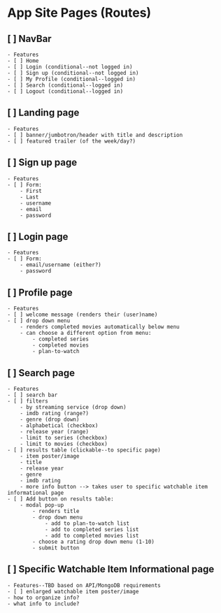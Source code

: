 # App Site Pages (Routes)

## [ ] NavBar

    - Features
    - [ ] Home
    - [ ] Login (conditional--not logged in)
    - [ ] Sign up (conditional--not logged in)
    - [ ] My Profile (conditional--logged in)
    - [ ] Search (conditional--logged in)
    - [ ] Logout (conditional--logged in)

## [ ] Landing page

    - Features
    - [ ] banner/jumbotron/header with title and description
    - [ ] featured trailer (of the week/day?)

## [ ] Sign up page

    - Features
    - [ ] Form:
        - First
        - Last
        - username
        - email
        - password

## [ ] Login page

    - Features
    - [ ] Form:
        - email/username (either?)
        - password

## [ ] Profile page

    - Features
    - [ ] welcome message (renders their (user)name)
    - [ ] drop down menu
        - renders completed movies automatically below menu
        - can choose a different option from menu:
            - completed series
            - completed movies
            - plan-to-watch

## [ ] Search page

    - Features
    - [ ] search bar
    - [ ] filters
        - by streaming service (drop down)
        - imdb rating (range?)
        - genre (drop down)
        - alphabetical (checkbox)
        - release year (range)
        - limit to series (checkbox)
        - limit to movies (checkbox)
    - [ ] results table (clickable--to specific page)
        - item poster/image
        - title
        - release year
        - genre
        - imdb rating
        - more info button --> takes user to specific watchable item informational page
    - [ ] Add button on results table:
        - modal pop-up
            - renders title
            - drop down menu
                - add to plan-to-watch list
                - add to completed series list
                - add to completed movies list
            - choose a rating drop down menu (1-10)
            - submit button

## [ ] Specific Watchable Item Informational page

    - Features--TBD based on API/MongoDB requirements
    - [ ] enlarged watchable item poster/image
    - how to organize info?
    - what info to include?
